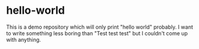 # hello-world
This is a demo repository which will only print "hello world" probably.
I want to write something less boring than "Test test test" but I couldn't come up with 
anything.
